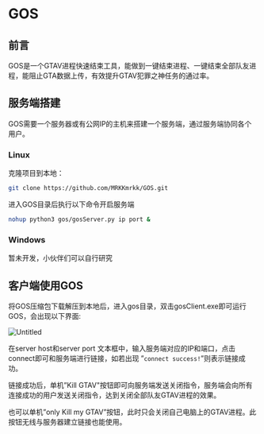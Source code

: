 # GOS

## 前言

GOS是一个GTAV进程快速结束工具，能做到一键结束进程、一键结束全部队友进程，能阻止GTA数据上传，有效提升GTAV犯罪之神任务的通过率。

## 服务端搭建

GOS需要一个服务器或有公网IP的主机来搭建一个服务端，通过服务端协同各个用户。

### Linux

克隆项目到本地：

```bash
git clone https://github.com/MRKKmrkk/GOS.git
```

进入GOS目录后执行以下命令开启服务端

```bash
nohup python3 gos/gosServer.py ip port &
```

### Windows

暂未开发，小伙伴们可以自行研究

## 客户端使用GOS

将GOS压缩包下载解压到本地后，进入gos目录，双击gosClient.exe即可运行GOS，会出现以下界面:

![Untitled](Scala%20%E4%B8%AD%E7%9A%84%E9%9D%A2%E5%90%91%E5%AF%B9%E8%B1%A1%E7%89%B9%E6%80%A7%20bf05f82bd1994b58abac11737d9e00b7/Untitled.png)

在server host和server port 文本框中，输入服务端对应的IP和端口，点击connect即可和服务端进行链接，如若出现 ”`connect success!`”则表示链接成功。

链接成功后，单机”Kill GTAV"按钮即可向服务端发送关闭指令，服务端会向所有连接成功的用户发送关闭指令，达到关闭全部队友GTAV进程的效果。

也可以单机”only Kill my GTAV”按钮，此时只会关闭自己电脑上的GTAV进程。此按钮无线与服务器建立链接也能使用。
